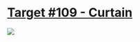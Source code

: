 # [Target #109 - Curtain](https://cssbattle.dev/play/109)

![](https://cssbattle.dev/targets/109.png)

